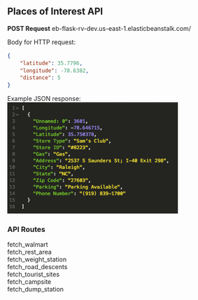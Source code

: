 ## Places of Interest API

**POST Request** eb-flask-rv-dev.us-east-1.elasticbeanstalk.com/

Body for HTTP request:
~~~json
{
	"latitude": 35.7796, 
	"longitude": -78.6382,
	"distance": 5
}
~~~
Example JSON response:
![](Pictures/post_request.png)

### API Routes
fetch_walmart <br>
fetch_rest_area <br>
fetch_weight_station <br>
fetch_road_descents <br>
fetch_tourist_sites <br>
fetch_campsite <br>
fetch_dump_station <br>
